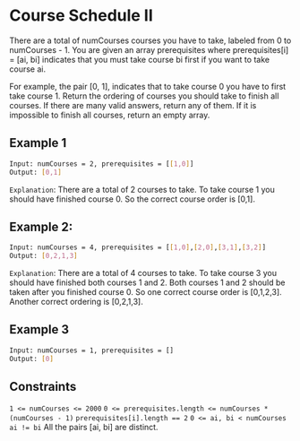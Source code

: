 # Course Schedule II

There are a total of numCourses courses you have to take, labeled from 0 to numCourses - 1. You are given an array prerequisites where prerequisites[i] = [ai, bi] indicates that you must take course bi first if you want to take course ai.

For example, the pair [0, 1], indicates that to take course 0 you have to first take course 1.
Return the ordering of courses you should take to finish all courses. If there are many valid answers, return any of them. If it is impossible to finish all courses, return an empty array.

## Example 1

```bash
Input: numCourses = 2, prerequisites = [[1,0]]
Output: [0,1]
```

`Explanation`: There are a total of 2 courses to take. To take course 1 you should have finished course 0. So the correct course order is [0,1].

## Example 2:

```bash
Input: numCourses = 4, prerequisites = [[1,0],[2,0],[3,1],[3,2]]
Output: [0,2,1,3]
```

`Explanation`: There are a total of 4 courses to take. To take course 3 you should have finished both courses 1 and 2. Both courses 1 and 2 should be taken after you finished course 0.
So one correct course order is [0,1,2,3]. Another correct ordering is [0,2,1,3].

## Example 3

```bash
Input: numCourses = 1, prerequisites = []
Output: [0]
```

## Constraints

`1 <= numCourses <= 2000`
`0 <= prerequisites.length <= numCourses * (numCourses - 1)`
`prerequisites[i].length == 2`
`0 <= ai, bi < numCourses`
`ai != bi`
All the pairs [ai, bi] are distinct.
